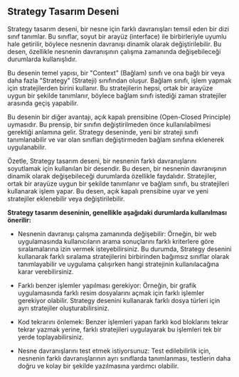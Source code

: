 ## **Strategy Tasarım Deseni**

Strategy tasarım deseni, bir nesne için farklı davranışları temsil eden bir dizi sınıf tanımlar. Bu sınıflar, soyut bir arayüz (interface) ile birbirleriyle uyumlu hale getirilir, böylece nesnenin davranışı dinamik olarak değiştirilebilir. Bu desen, özellikle nesnenin davranışının çalışma zamanında değişebileceği durumlarda kullanışlıdır.

Bu desenin temel yapısı, bir "Context" (Bağlam) sınıfı ve ona bağlı bir veya daha fazla "Strategy" (Strateji) sınıfından oluşur. Bağlam sınıfı, işlem yapmak için stratejilerden birini kullanır. Bu stratejilerin hepsi, ortak bir arayüze uygun bir şekilde tanımlanır, böylece bağlam sınıfı istediği zaman stratejiler arasında geçiş yapabilir.

Bu desenin bir diğer avantajı, açık kapalı prensibine (Open-Closed Principle) uymasıdır. Bu prensip, bir sınıfın değiştirilmeden önce kullanılabilmesi gerektiği anlamına gelir. Strategy deseninde, yeni bir strateji sınıfı tanımlanabilir ve var olan sınıfları değiştirmeden bağlam sınıfına eklenerek uygulanabilir.

Özetle, Strategy tasarım deseni, bir nesnenin farklı davranışlarını soyutlamak için kullanılan bir desendir. Bu desen, bir nesnenin davranışının dinamik olarak değişebileceği durumlarda özellikle faydalıdır. Stratejiler, ortak bir arayüze uygun bir şekilde tanımlanır ve bağlam sınıfı, bu stratejileri kullanarak işlem yapar. Bu desen, açık kapalı prensibine uyar ve yeni stratejiler eklenebilir veya değiştirilebilir.

**Strategy tasarım deseninin, genellikle aşağıdaki durumlarda kullanılması önerilir:**

 - Nesnenin davranışı çalışma zamanında değişebilir: Örneğin, bir web uygulamasında kullanıcıların arama sonuçlarını farklı kriterlere göre sıralamalarına izin vermek isteyebilirsiniz. Bu durumda, Strategy desenini kullanarak farklı sıralama stratejilerini birbirinden bağımsız sınıflar olarak tanımlayabilir ve uygulama çalışırken hangi stratejinin kullanılacağına karar verebilirsiniz.
    
 - Farklı benzer işlemler yapılması gerekiyor: Örneğin, bir grafik uygulamasında farklı resim dosyalarını açmak için farklı işlemler gerekiyor olabilir. Strategy desenini kullanarak farklı dosya türleri için ayrı stratejiler oluşturabilirsiniz.

 - Kod tekrarını önlemek: Benzer işlemleri yapan farklı kod bloklarını tekrar tekrar yazmak yerine, farklı stratejileri uygulayarak bu işlemleri tek bir yerde toplayabilirsiniz.

 - Nesne davranışlarını test etmek istiyorsunuz: Test edilebilirlik için, nesnenin farklı davranışlarının ayrı sınıflarda tanımlanması, testlerin daha doğru ve kolay bir şekilde yazılmasına yardımcı olabilir.
